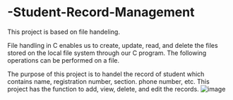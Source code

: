 ﻿# -Student-Record-Management
This project is based on file handeling.

File handling in C enables us to create, update, read, and delete the files stored on the local file system through our C program. The following operations can be performed on a file.

The purpose of this project is to handel the record of student which contains name, registration number, section. phone number, etc.
This project has the function to add, view, delete, and edit the records.
![image](https://user-images.githubusercontent.com/91370904/185593653-cb94d4c3-3ece-4ec3-9ff5-17f2f9a83933.png)





